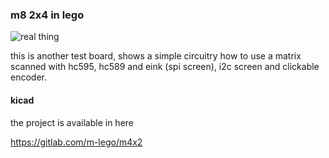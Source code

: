 ### m8 2x4 in lego

![real thing](https://gitlab.com/m-lego/m4x2/-/raw/main/pics/m4x2.jpg)

this is another test board, shows a simple circuitry how to use a matrix scanned with hc595, hc589 and eink (spi screen), i2c screen
and clickable encoder.

####  kicad
the project is available in here

https://gitlab.com/m-lego/m4x2
